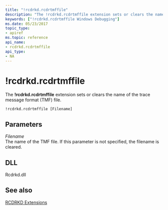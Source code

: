 ```yaml
---
title: "!rcdrkd.rcdrtmffile"
description: "The !rcdrkd.rcdrtmffile extension sets or clears the name of the trace message format (TMF) file."
keywords: ["!rcdrkd.rcdrtmffile Windows Debugging"]
ms.date: 05/23/2017
topic_type:
- apiref
ms.topic: reference
api_name:
- rcdrkd.rcdrtmffile
api_type:
- NA
---
```


# !rcdrkd.rcdrtmffile

The **!rcdrkd.rcdrtmffile** extension sets or clears the name of the trace message format (TMF) file.

```dbgcmd
!rcdrkd.rcdrtmffile [Filename] 
```

## Parameters

<span id="_______Filename______"></span><span id="_______filename______"></span><span id="_______FILENAME______"></span> *Filename*   
The name of the TMF file. If this parameter is not specified, the filename is cleared.

## DLL

Rcdrkd.dll

## See also

[RCDRKD Extensions](rcdrkd-extensions.md)
